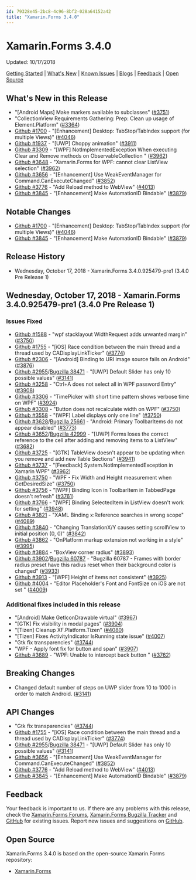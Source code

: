 ```yaml
---
id: 79328e45-2bc8-4c96-8bf2-028a64152a42
title: "Xamarin.Forms 3.4.0"
---
```


# Xamarin.Forms 3.4.0

Updated: 10/17/2018

[Getting Started](https://docs.microsoft.com/xamarin/xamarin-forms/get-started/installation/) | [What's New](#whats-new-in-this-release) | [Known Issues](#known-issues) | [Blogs](https://blog.xamarin.com/tag/xamarin-forms/) | [Feedback](#feedback) | [Open Source](#open-source)

## What's New in this Release
<a name="whats-new-in-this-release"></a>

* "[Android Maps] Make markers available to subclasses" ([#3751](https://github.com/xamarin/Xamarin.Forms/pull/3751))
* "CollectionView Requirements Gathering: Prep: Clean up usage of Element.Platform" ([#3364](https://github.com/xamarin/Xamarin.Forms/pull/3364))
* [Github #1700](https://github.com/xamarin/Xamarin.Forms/issues/1700) - "[Enhancement] Desktop: TabStop/TabIndex support (for multiple Views)" ([#4046](https://github.com/xamarin/Xamarin.Forms/pull/4046))
* [Github #1937](https://github.com/xamarin/Xamarin.Forms/issues/1937) - "[UWP] Choppy animation" ([#3911](https://github.com/xamarin/Xamarin.Forms/pull/3911))
* [Github #3309](https://github.com/xamarin/Xamarin.Forms/issues/3309) - "[WPF] NotImplementedException When executing Clear and Remove methods on ObservableCollection " ([#3962](https://github.com/xamarin/Xamarin.Forms/pull/3962))
* [Github #3648](https://github.com/xamarin/Xamarin.Forms/issues/3648) - "Xamarin.Forms for WPF: cannot clear ListView selection" ([#3962](https://github.com/xamarin/Xamarin.Forms/pull/3962))
* [Github #3656](https://github.com/xamarin/Xamarin.Forms/issues/3656) - "[Enhancement] Use WeakEventManager for Command.CanExecuteChanged" ([#3852](https://github.com/xamarin/Xamarin.Forms/pull/3852))
* [Github #3776](https://github.com/xamarin/Xamarin.Forms/issues/3776) - "Add Reload method to WebView" ([#4013](https://github.com/xamarin/Xamarin.Forms/pull/4013))
* [Github #3845](https://github.com/xamarin/Xamarin.Forms/issues/3845) - "[Enhancement] Make AutomationID Bindable" ([#3879](https://github.com/xamarin/Xamarin.Forms/pull/3879))

## Notable Changes
<a name="notable-changes"></a>

* [Github #1700](https://github.com/xamarin/Xamarin.Forms/issues/1700) - "[Enhancement] Desktop: TabStop/TabIndex support (for multiple Views)" ([#4046](https://github.com/xamarin/Xamarin.Forms/pull/4046))
* [Github #3845](https://github.com/xamarin/Xamarin.Forms/issues/3845) - "[Enhancement] Make AutomationID Bindable" ([#3879](https://github.com/xamarin/Xamarin.Forms/pull/3879))

## Release History

* Wednesday, October 17, 2018 - Xamarin.Forms 3.4.0.925479-pre1 (3.4.0 Pre Release 1)


## Wednesday, October 17, 2018 - Xamarin.Forms 3.4.0.925479-pre1 (3.4.0 Pre Release 1)

### Issues Fixed

* [Github #1588](https://github.com/xamarin/Xamarin.Forms/issues/1588) - "wpf stacklayout  WidthRequest adds unwanted margin" ([#3750](https://github.com/xamarin/Xamarin.Forms/pull/3750))
* [Github #1755](https://github.com/xamarin/Xamarin.Forms/issues/1755) - "[iOS] Race condition between the main thread and a thread used by CADisplayLinkTicker" ([#3774](https://github.com/xamarin/Xamarin.Forms/pull/3774))
* [Github #2306](https://github.com/xamarin/Xamarin.Forms/issues/2306) - "[Android] Binding to URI image source fails on Android" ([#3876](https://github.com/xamarin/Xamarin.Forms/pull/3876))
* [Github #2955](https://github.com/xamarin/Xamarin.Forms/issues/2955)/[Bugzilla 38471](https://bugzilla.xamarin.com/show_bug.cgi?id=38471) - "[UWP] Default Slider has only 10 possible values" ([#3141](https://github.com/xamarin/Xamarin.Forms/pull/3141))
* [Github #3258](https://github.com/xamarin/Xamarin.Forms/issues/3258) - "Ctrl+A does not select all in WPF password Entry" ([#3908](https://github.com/xamarin/Xamarin.Forms/pull/3908))
* [Github #3306](https://github.com/xamarin/Xamarin.Forms/issues/3306) - "TimePicker with short time pattern shows verbose time on WPF" ([#3924](https://github.com/xamarin/Xamarin.Forms/pull/3924))
* [Github #3308](https://github.com/xamarin/Xamarin.Forms/issues/3308) - "Button does not recalculate width on WPF" ([#3750](https://github.com/xamarin/Xamarin.Forms/pull/3750))
* [Github #3558](https://github.com/xamarin/Xamarin.Forms/issues/3558) - "(WPF) Label displays only one line" ([#3750](https://github.com/xamarin/Xamarin.Forms/pull/3750))
* [Github #3628](https://github.com/xamarin/Xamarin.Forms/issues/3628)/[Bugzilla 25661](https://bugzilla.xamarin.com/show_bug.cgi?id=25661) - "Android: Primary ToolbarItems do not appear disabled" ([#3773](https://github.com/xamarin/Xamarin.Forms/pull/3773))
* [Github #3652](https://github.com/xamarin/Xamarin.Forms/issues/3652)/[Bugzilla 42999](https://bugzilla.xamarin.com/show_bug.cgi?id=42999) - "[UWP] Forms loses the correct reference to the cell after adding and removing items to a ListView" ([#3682](https://github.com/xamarin/Xamarin.Forms/pull/3682))
* [Github #3725](https://github.com/xamarin/Xamarin.Forms/issues/3725) - "[GTK] TableView doesn't appear to be updating when you remove and add new Table Sections" ([#3941](https://github.com/xamarin/Xamarin.Forms/pull/3941))
* [Github #3737](https://github.com/xamarin/Xamarin.Forms/issues/3737) - "[Feedback] System.NotImplementedException in Xamarin WPF" ([#3962](https://github.com/xamarin/Xamarin.Forms/pull/3962))
* [Github #3750](https://github.com/xamarin/Xamarin.Forms/issues/3750) - "WPF - Fix Width and Height measurement when GetDesiredSize" ([#3750](https://github.com/xamarin/Xamarin.Forms/pull/3750))
* [Github #3756](https://github.com/xamarin/Xamarin.Forms/issues/3756) - "[WPF] Binding Icon in ToolbarItem in TabbedPage doesn't refresh" ([#3761](https://github.com/xamarin/Xamarin.Forms/pull/3761))
* [Github #3766](https://github.com/xamarin/Xamarin.Forms/issues/3766) - "[WPF] Binding SelectedItem in ListView doesn't work for setting" ([#3948](https://github.com/xamarin/Xamarin.Forms/pull/3948))
* [Github #3821](https://github.com/xamarin/Xamarin.Forms/issues/3821) - "XAML Binding x:Reference searches in wrong scope" ([#4089](https://github.com/xamarin/Xamarin.Forms/pull/4089))
* [Github #3840](https://github.com/xamarin/Xamarin.Forms/issues/3840) - "Changing TranslationX/Y causes setting scrollView to initial position (0, 0)" ([#3842](https://github.com/xamarin/Xamarin.Forms/pull/3842))
* [Github #3862](https://github.com/xamarin/Xamarin.Forms/issues/3862) - "OnPlatform markup extension not working in a style" ([#3995](https://github.com/xamarin/Xamarin.Forms/pull/3995))
* [Github #3884](https://github.com/xamarin/Xamarin.Forms/issues/3884) - "BoxView corner radius" ([#3893](https://github.com/xamarin/Xamarin.Forms/pull/3893))
* [Github #3902](https://github.com/xamarin/Xamarin.Forms/issues/3902)/[Bugzilla 60787](https://bugzilla.xamarin.com/show_bug.cgi?id=60787) - "Bugzilla 60787 - Frames with border radius preset have this radius reset when their background color is changed" ([#3933](https://github.com/xamarin/Xamarin.Forms/pull/3933))
* [Github #3913](https://github.com/xamarin/Xamarin.Forms/issues/3913) - "[WPF] Height of items not consistent" ([#3925](https://github.com/xamarin/Xamarin.Forms/pull/3925))
* [Github #4004](https://github.com/xamarin/Xamarin.Forms/issues/4004) - "Editor Placeholder's Font and FontSize on iOS are not set " ([#4009](https://github.com/xamarin/Xamarin.Forms/pull/4009))

### Additional fixes included in this release

* "[Android] Make GetIconDrawable virtual" ([#3967](https://github.com/xamarin/Xamarin.Forms/pull/3967))
* "[GTK] Fix visibility in modal pages" ([#3904](https://github.com/xamarin/Xamarin.Forms/pull/3904))
* "[Tizen] Cleanup XF.Platform.Tizen" ([#4080](https://github.com/xamarin/Xamarin.Forms/pull/4080))
* "[Tizen] Fixes ActivityIndicator IsRunning state issue" ([#4007](https://github.com/xamarin/Xamarin.Forms/pull/4007))
* "Gtk fix transparencies" ([#3744](https://github.com/xamarin/Xamarin.Forms/pull/3744))
* "WPF - Apply font fix for button and span" ([#3907](https://github.com/xamarin/Xamarin.Forms/pull/3907))
* [Github #3689](https://github.com/xamarin/Xamarin.Forms/issues/3689) - "WPF: Unable to intercept back button " ([#3762](https://github.com/xamarin/Xamarin.Forms/pull/3762))

## Breaking Changes
<a name="breaking-changes"></a>

* Changed default number of steps on UWP slider from 10 to 1000 in order to match Android. ([#3141](https://github.com/xamarin/Xamarin.Forms/pull/3141))

## API Changes
<a name="api-changes"></a>

* "Gtk fix transparencies" ([#3744](https://github.com/xamarin/Xamarin.Forms/pull/3744))
* [Github #1755](https://github.com/xamarin/Xamarin.Forms/issues/1755) - "[iOS] Race condition between the main thread and a thread used by CADisplayLinkTicker" ([#3774](https://github.com/xamarin/Xamarin.Forms/pull/3774))
* [Github #2955](https://github.com/xamarin/Xamarin.Forms/issues/2955)/[Bugzilla 38471](https://bugzilla.xamarin.com/show_bug.cgi?id=38471) - "[UWP] Default Slider has only 10 possible values" ([#3141](https://github.com/xamarin/Xamarin.Forms/pull/3141))
* [Github #3656](https://github.com/xamarin/Xamarin.Forms/issues/3656) - "[Enhancement] Use WeakEventManager for Command.CanExecuteChanged" ([#3852](https://github.com/xamarin/Xamarin.Forms/pull/3852))
* [Github #3776](https://github.com/xamarin/Xamarin.Forms/issues/3776) - "Add Reload method to WebView" ([#4013](https://github.com/xamarin/Xamarin.Forms/pull/4013))
* [Github #3845](https://github.com/xamarin/Xamarin.Forms/issues/3845) - "[Enhancement] Make AutomationID Bindable" ([#3879](https://github.com/xamarin/Xamarin.Forms/pull/3879))

## Feedback
<a name="feedback"></a>
Your feedback is important to us. If there are any problems with this release, check the [Xamarin.Forms Forums](https://forums.xamarin.com/categories/xamarin-forms-releases), [Xamarin.Forms Bugzilla Tracker](https://bugzilla.xamarin.com/describecomponents.cgi?product=Forms) and [GitHub](https://github.com/xamarin/Xamarin.Forms/issues) for existing issues. Report new issues and suggestions on [GitHub](https://github.com/xamarin/Xamarin.Forms/issues/new/).

## Open Source
<a name="open-source"></a>
Xamarin.Forms 3.4.0 is based on the open-source Xamarin.Forms repository:

* [Xamarin.Forms](https://github.com/xamarin/Xamarin.Forms)
 
